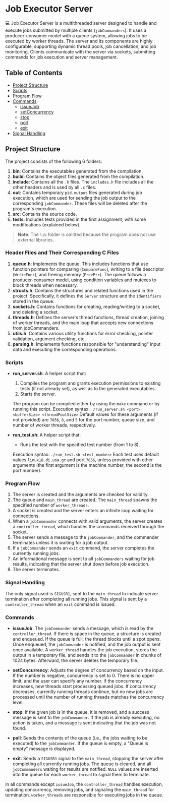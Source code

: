# Job Executor Server

💻 Job Executor Server is a multithreaded server designed to handle and execute jobs submitted by multiple clients (`jobCommanders`). It uses a producer-consumer model with a queue system, allowing jobs to be executed by worker threads. The server and its components are highly configurable, supporting dynamic thread pools, job cancellation, and job monitoring. Clients communicate with the server via sockets, submitting commands for job execution and server management.

## Table of Contents

- [Project Structure](#project-structure)
- [Scripts](#scripts)
- [Program Flow](#program-flow)
- [Commands](#commands)
  - [issueJob](#issuejob)
  - [setConcurrency](#setconcurrency)
  - [stop](#stop)
  - [poll](#poll)
  - [exit](#exit)
- [Signal Handling](#signal-handling)

## Project Structure

The project consists of the following 6 folders:

1. **bin**: Contains the executables generated from the compilation.
2. **build**: Contains the object files generated from the compilation.
3. **include**: Contains all the `.h` files. The `includes.h` file includes all the other headers and is used by all `.c` files.
4. **out**: Contains temporary `pid.output` files generated during job execution, which are used for sending the job output to the corresponding `jobCommander`. These files will be deleted after the program's execution.
5. **src**: Contains the source code.
6. **tests**: Includes tests provided in the first assignment, with some modifications (explained below).

> **Note**: The `lib` folder is omitted because the program does not use external libraries.

### Header Files and Their Corresponding C Files

1. **queue.h**: Implements the queue. This includes functions that use function pointers for comparing (`CompareFunc`), writing to a file descriptor (`WriteFunc`), and freeing memory (`FreePtr`). The queue follows a producer-consumer model, using condition variables and mutexes to block threads when necessary.
2. **structs.h**: Contains the structures and related functions used in the project. Specifically, it defines the `Server` structure and the `Identifiers` stored in the queue.
3. **sockets.h**: Contains functions for creating, reading/writing to a socket, and deleting a socket.
4. **threads.h**: Defines the server's thread functions, thread creation, joining of worker threads, and the main loop that accepts new connections from jobCommanders.
5. **utils.h**: Contains various utility functions for error checking, pointer validation, argument checking, etc.
6. **parsing.h**: Implements functions responsible for "understanding" input data and executing the corresponding operations.

### Scripts

- **run_server.sh**: A helper script that:
  1. Compiles the program and grants execution permissions to existing tests (if not already set), as well as to the generated executables.
  2. Starts the server.

   The program can be compiled either by using the `make` command or by running this script.
   Execution syntax: `./run_server.sh <port> <bufferSize> <threadPoolSize>`
   Default values for these arguments (if not provided) are `7856`, `8`, and `5` for the port number, queue size, and number of worker threads, respectively.

- **run_test.sh**: A helper script that:
  - Runs the test with the specified test number (from 1 to 8).

  Execution syntax: `./run_test.sh <test_number>`
  Each test uses default values `linux18.di.uoa.gr` and port `7856`, unless provided with other arguments (the first argument is the machine number, the second is the port number).

### Program Flow

1. The server is created and the arguments are checked for validity.
2. The queue and `main_thread` are created. The `main_thread` spawns the specified number of `worker_threads`.
3. A socket is created and the server enters an infinite loop waiting for connections.
4. When a `jobCommander` connects with valid arguments, the server creates a `controller_thread`, which handles the commands received through the socket.
5. The server sends a message to the `jobCommander`, and the commander terminates unless it is waiting for a job output.
6. If a `jobCommander` sends an `exit` command, the server completes the currently running jobs.
7. An informational message is sent to all `jobCommanders` waiting for job results, indicating that the server shut down before job execution.
8. The server terminates.

### Signal Handling

The only signal used is `SIGUSR1`, sent to the `main_thread` to indicate server termination after completing all running jobs. This signal is sent by a `controller_thread` when an `exit` command is issued.

### Commands

- **issueJob**:
  The `jobCommander` sends a message, which is read by the `controller_thread`. If there is space in the queue, a structure is created and enqueued. If the queue is full, the thread blocks until a spot opens. Once enqueued, the `jobCommander` is notified, and the job output is sent once available. A `worker_thread` handles the job execution, stores the output in a temporary file, and sends it to the `jobCommander` in chunks of 1024 bytes. Afterward, the server deletes the temporary file.

- **setConcurrency**:
  Adjusts the degree of concurrency based on the input. If the number is negative, concurrency is set to 0. There is no upper limit, and the user can specify any number. If the concurrency increases, new threads start processing queued jobs. If concurrency decreases, currently running threads continue, but no new jobs are processed until the number of running threads matches the concurrency level.

- **stop**:
  If the given job is in the queue, it is removed, and a success message is sent to the `jobCommander`. If the job is already executing, no action is taken, and a message is sent indicating that the job was not found.

- **poll**:
  Sends the contents of the queue (i.e., the jobs waiting to be executed) to the `jobCommander`. If the queue is empty, a "Queue is empty" message is displayed.

- **exit**:
  Sends a `SIGUSR1` signal to the `main_thread`, stopping the server after completing all currently running jobs. The queue is cleared, and all `jobCommanders` waiting for results are notified. `NULL` values are inserted into the queue for each `worker_thread` to signal them to terminate.

In all commands except `issueJob`, the `controller_thread` handles execution, updating concurrency, removing jobs, and signaling the `main_thread` for termination. `worker_threads` are responsible for executing jobs in the queue.
